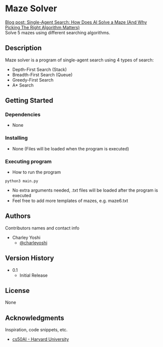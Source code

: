 # Maze Solver

[Blog post: Single-Agent Search: How Does AI Solve a Maze
(And Why Picking The Right Algorithm Matters)](https://charleyoshi.com/post_maze.html) <br>
Solve 5 mazes using different searching algorithms.

## Description

Maze solver is a program of single-agent search using 4 types of search:
  * Depth-First Search (Stack)
  * Breadth-First Search (Queue)
  * Greedy-First Search
  * A* Search

## Getting Started

### Dependencies

* None

### Installing

* None (Files will be loaded when the program is executed)

### Executing program

* How to run the program
```
python3 main.py
```
* No extra arguments needed, .txt files will be loaded after the program is executed
* Feel free to add more templates of mazes, e.g. maze6.txt


## Authors

Contributors names and contact info

* Charley Yoshi
    * [@charleyoshi](https://charleytsang.io/)

## Version History

* 0.1
    * Initial Release

## License

None

## Acknowledgments

Inspiration, code snippets, etc.
* [cs50AI - Harvard University](https://cs50.harvard.edu/ai/2020/weeks/0/)
